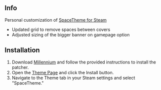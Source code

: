 <div align="left">

## Info
Personal customization of [SpaceTheme for Steam](https://spacetheme.de) 

- Updated grid to remove spaces between covers
- Adjusted sizing of the bigger banner on gamepage option
 
## Installation
1. Download [Millennium](https://docs.steambrew.app/users/installing) and follow the provided instructions to install the patcher.
1. Open the [Theme Page](https://steambrew.app/theme?id=zQndv1rI0FXLh3QTRgOL) and click the Install button.
1. Navigate to the Theme tab in your Steam settings and select "SpaceTheme."
